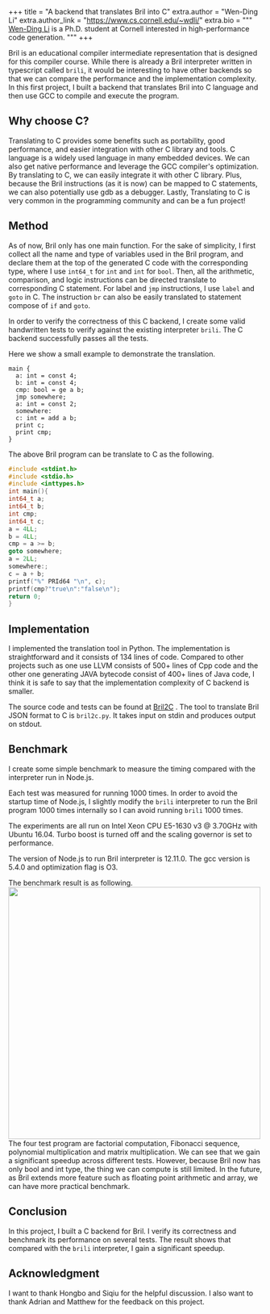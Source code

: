 +++
title = "A backend that translates Bril into C"
extra.author = "Wen-Ding Li"
extra.author_link = "https://www.cs.cornell.edu/~wdli/"
extra.bio = """
  [Wen-Ding Li](https://www.cs.cornell.edu/~wdli/) is a Ph.D. student at Cornell interested in high-performance code generation.
"""
+++

Bril is an educational compiler intermediate representation that is designed for this compiler course. While there is already a Bril interpreter written in
typescript called `brili`, it would be interesting to have other backends so that we can compare the performance and the implementation complexity. In this first project,
I built a backend that translates Bril into C language and then use GCC to compile and execute the program.

Why choose C?
---
Translating to C provides some benefits such as portability, good performance, and easier integration with other C library and tools. C language is a widely used language in many embedded devices. We can also get native performance and leverage the GCC compiler's optimization. By translating to C, we can easily integrate it with other C library. Plus, because the Bril instructions (as it is now) can be mapped to C statements, we can also potentially use gdb as a debugger.
Lastly, Translating to C is very common in the programming community and can be a fun project!

Method
---
As of now, Bril only has one main function. For the sake of simplicity, I first collect all the name and type of variables used in the Bril program, and declare them at the top of the generated C code with the corresponding type, where I use `int64_t` for `int` and `int` for `bool`. Then, all the arithmetic, comparison, and logic instructions can be directed translate to corresponding C statement. For label and `jmp` instructions, I use `label` and `goto` in C. The instruction `br` can also be easily translated to statement compose of `if` and `goto`.

In order to verify the correctness of this C backend, I create some valid handwritten tests to verify against the existing interpreter `brili`. The C backend successfully passes all the tests.

Here we show a small example to demonstrate the translation.
```
main {
  a: int = const 4;
  b: int = const 4;
  cmp: bool = ge a b;
  jmp somewhere;
  a: int = const 2;
  somewhere:
  c: int = add a b;
  print c;
  print cmp;
}
```
The above Bril program can be translate to C as the following.
```C
#include <stdint.h>
#include <stdio.h>
#include <inttypes.h>
int main(){
int64_t a;
int64_t b;
int cmp;
int64_t c;
a = 4LL;
b = 4LL;
cmp = a >= b;
goto somewhere;
a = 2LL;
somewhere:;
c = a + b;
printf("%" PRId64 "\n", c);
printf(cmp?"true\n":"false\n");
return 0;
}
```

Implementation
---
I implemented the translation tool in Python. The implementation is straightforward and it consists of 134 lines of code.  Compared to other projects such as one use LLVM  consists of 500+ lines of Cpp code and the other one generating JAVA bytecode consist of 400+ lines of Java code, I think it is safe to say that the implementation complexity of C backend is smaller.

The source code and tests can be found at [Bril2C](https://github.com/xu3kev/bril2c) . The tool to translate Bril JSON format to C is `bril2c.py`. It takes input on stdin and produces output on stdout.

Benchmark
---
I create some simple benchmark to measure the timing compared with the interpreter run in Node.js.

Each test was measured for running 1000 times. In order to avoid the startup time of Node.js, I slightly modify the `brili` interpreter to run the Bril program 1000 times internally so I can avoid running `brili` 1000 times.

The experiments are all run on Intel Xeon CPU E5-1630 v3 @ 3.70GHz with Ubuntu 16.04. Turbo boost is turned off and the scaling governor is set to performance.

The version of Node.js to run Bril interpreter is 12.11.0.
The gcc version  is 5.4.0 and optimization flag is O3.

The benchmark result is as following.
<br>
<img src="../../img/c_backend_benchmark.png" width="500">
<br>
The four test program are factorial computation, Fibonacci sequence, polynomial multiplication and matrix multiplication.
We can see that we gain a significant speedup across different tests. However, because Bril now has only bool and int type, the thing we can compute is still limited. In the future, as Bril extends more feature such as floating point arithmetic and array, we can have more practical benchmark.

Conclusion
---
In this project, I built a C backend for Bril. I verify its correctness and benchmark its performance on several tests. The result shows that compared with the `brili` interpreter, I gain a significant speedup.

Acknowledgment
---
I want to thank Hongbo and Siqiu for the helpful discussion.  I also want to thank Adrian and Matthew for the feedback on this project.
